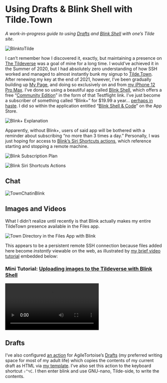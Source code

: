 # Using Drafts & Blink Shell with Tilde.Town
*A work-in-progress guide to using [Drafts](https://apps.apple.com/us/app/drafts/id1435957248) and [Blink Shell](https://testflight.apple.com/v1/app/1156707581) with one’s Tilde site*.

![BlinktoTilde](https://tilde.town/~extratone/images/blinktotilde.png)

I can’t remember how I discovered it, exactly, but maintaining a presence on [The Tildeverse](https://tildeverse.org) was a goal of mine for a long time. I would’ve achieved it in the Summer of 2020, but I had absolutely zero understanding of how SSH worked and managed to almost instantly bunk my signup to [Tilde.Town](https://tilde.town). After renewing my key at the end of 2021, however, I’ve been gradually building up [My Page](https://tilde.town/~extratone), and doing so exclusively on and from [my iPhone 12 Pro Max](https://github.com/extratone/jorts). I’ve done so using a beautiful app called [Blink Shell](https://blink.sh), which offers a free “[Community Edition](https://testflight.apple.com/v1/app/1156707581)” in the form of that Testflight link. I’ve just become a subscriber of something called “Blink+” for $19.99 a year... [perhaps in haste](https://reddit.com/r/BlinkShell/comments/sq3zur/_/hxlvgq4/?context=1). I did so within the application entitled “[Blink Shell & Code](https://apps.apple.com/us/app/blink-shell-code/id1594898306)” on the App Store.

![Blink+ Explanation](https://tilde.town/~extratone/images/blinkplusexplanation.jpeg)

Apparently, without Blink+, users of said app will be bothered with a reminder about subscribing “no more than 3 times a day.” Personally, I was just hoping for access to [Blink’s Siri Shortcuts actions](https://user-images.githubusercontent.com/43663476/154815568-950d948e-4cb9-4213-9d97-fd68af4973eb.png), which reference starting and stopping a remote machine. 

![Blink Subscription Plan](https://user-images.githubusercontent.com/43663476/154814967-55b990ff-a752-484e-9539-f217c177bfbd.png)

![Blink Siri Shortcuts Actions](https://user-images.githubusercontent.com/43663476/154815568-950d948e-4cb9-4213-9d97-fd68af4973eb.png)

## Chat
![TownChatinBlink](https://user-images.githubusercontent.com/43663476/154813446-aa2539cb-7c18-4937-833f-887f103df130.png)

## Images and Videos

What I didn’t realize until recently is that Blink actually makes my entire TildeTown presence available in the Files app.

![Town Directory in the Files App with Blink](https://tilde.town/~extratone/images/dir.png)

This appears to be a persistent remote SSH connection because files added here become *instantly* viewable on the web, as illustrated by [my brief video tutorial](https://tilde.town/~extratone/videos/uploadingimageswithblink.MP4) embedded below:

### Mini Tutorial: [Uploading images to the Tildeverse with Blink Shell](https://tilde.town/~extratone/videos/uploadingimageswithblink.MP4)
<video controls>
  <source src="https://tilde.town/~extratone/videos/uploadingimageswithblink.MP4">
</video>

## Drafts

I’ve also configured [an action](https://actions.getdrafts.com/a/1wO) for AgileTortoise’s [Drafts](https://apps.apple.com/us/app/drafts/id1435957248) (my preferred writing space for most of my adult life) which copies the contents of my current draft as HTML via [my template](https://tilde.town/~extratone/template/1.2.txt). I’ve also set this action to the keyboard shortcut `⇧^⌥C`. I then enter blink and use GNU-nano, Tilde-side, to write the contents.